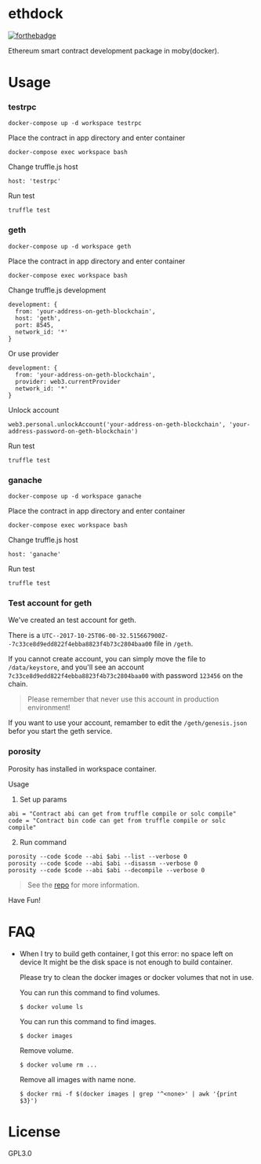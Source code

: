 # ethdock

[![forthebadge](http://forthebadge.com/images/badges/built-with-love.svg)](http://forthebadge.com)

Ethereum smart contract development package in moby(docker).

# Usage

### testrpc
```
docker-compose up -d workspace testrpc
```

Place the contract in app directory and enter container

```
docker-compose exec workspace bash
```

Change truffle.js host

```
host: 'testrpc'
```

Run test

```
truffle test
```

### geth

```
docker-compose up -d workspace geth
```

Place the contract in app directory and enter container

```
docker-compose exec workspace bash
```

Change truffle.js development

```
development: {
  from: 'your-address-on-geth-blockchain',
  host: 'geth',
  port: 8545,
  network_id: '*'
}
```

Or use provider


```
development: {
  from: 'your-address-on-geth-blockchain',
  provider: web3.currentProvider
  network_id: '*'
}
```

Unlock account

```
web3.personal.unlockAccount('your-address-on-geth-blockchain', 'your-address-password-on-geth-blockchain')
```

Run test

```
truffle test
```

### ganache
```
docker-compose up -d workspace ganache
```

Place the contract in app directory and enter container

```
docker-compose exec workspace bash
```

Change truffle.js host

```
host: 'ganache'
```

Run test

```
truffle test
```

### Test account for geth

We've created an test account for geth.

There is a `UTC--2017-10-25T06-00-32.515667900Z--7c33ce8d9edd822f4ebba8823f4b73c2804baa00` file in `/geth`.

If you cannot create account, you can simply move the file to `/data/keystore`, and you'll see an account `7c33ce8d9edd822f4ebba8823f4b73c2804baa00` with password `123456` on the chain.

> Please remember that never use this account in production environment!

If you want to use your account, remamber to edit the `/geth/genesis.json` befor you start the geth service.

### porosity

Porosity has installed in workspace container.

Usage

1. Set up params
```
abi = "Contract abi can get from truffle compile or solc compile"
code = "Contract bin code can get from truffle compile or solc compile"
```

2. Run command
```
porosity --code $code --abi $abi --list --verbose 0
porosity --code $code --abi $abi --disassm --verbose 0
porosity --code $code --abi $abi --decompile --verbose 0
```

> See the [repo](https://github.com/comaeio/porosity) for more information.

Have Fun!

# FAQ

* When I try to build geth container, I got this error: no space left on device
  It might be the disk space is not enough to build container.
  
  Please try to clean the docker images or docker volumes that not in use.
  
  You can run this command to find volumes.
  ```
  $ docker volume ls
  ```
  You can run this command to find images.
  ```
  $ docker images
  ```
  Remove volume.
  ```
  $ docker volume rm ...
  ```
  Remove all images with name none.
  ```
  $ docker rmi -f $(docker images | grep '^<none>' | awk '{print $3}')
  ```

# License

GPL3.0
